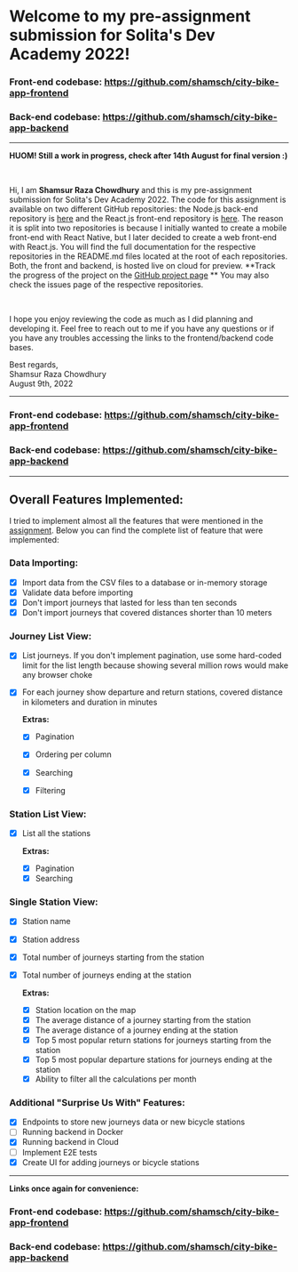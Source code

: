 # Welcome to my pre-assignment submission for Solita's Dev Academy 2022!

### Front-end codebase: https://github.com/shamsch/city-bike-app-frontend

### Back-end codebase: https://github.com/shamsch/city-bike-app-backend

<hr/>

**HUOM! Still a work in progress, check after 14th August for final version :)**

<br/>

Hi, I am **Shamsur Raza Chowdhury** and this is my pre-assignment submission for Solita's Dev Academy 2022. The code for this assignment is available on two different GitHub repositories:
the Node.js back-end repository is [here](https://github.com/shamsch/city-bike-app-backend) and the React.js front-end repository is [here](https://github.com/shamsch/city-bike-app-frontend). The reason it is split into two repositories is because I initially wanted to create a mobile front-end with React Native, but I later decided to create a web front-end with React.js. You will find the full documentation for the respective repositories in the README.md files located at the root of each repositories. Both, the front and backend, is hosted live on cloud for preview. **Track the progress of the project on the [GitHub project page](https://github.com/users/shamsch/projects/2) ** You may also check the issues page of the respective repositories.

<br/>

I hope you enjoy reviewing the code as much as I did planning and developing it. Feel free to reach out to me if you have any questions or if you have any troubles accessing the links to the frontend/backend code bases.

Best regards, <br/>
Shamsur Raza Chowdhury <br/>
August 9th, 2022

<hr/>

### Front-end codebase: https://github.com/shamsch/city-bike-app-frontend

### Back-end codebase: https://github.com/shamsch/city-bike-app-backend

<hr/>

## Overall Features Implemented:

I tried to implement almost all the features that were mentioned in the [assignment](https://github.com/solita/dev-academy-2022-fall-exercise). Below you can find the complete list of feature that were implemented:

### Data Importing:

- [x] Import data from the CSV files to a database or in-memory storage
- [x] Validate data before importing
- [x] Don't import journeys that lasted for less than ten seconds
- [x] Don't import journeys that covered distances shorter than 10 meters

### Journey List View:

- [x] List journeys. If you don't implement pagination, use some hard-coded limit for the list length because showing several million rows would make any browser choke

- [x] For each journey show departure and return stations, covered distance in kilometers and duration in minutes

  **Extras:**

  - [x] Pagination

  - [x] Ordering per column

  - [x] Searching

  - [x] Filtering

### Station List View:

- [x] List all the stations

  **Extras:**

  - [x] Pagination
  - [x] Searching

### Single Station View:

- [x] Station name
- [x] Station address
- [x] Total number of journeys starting from the station
- [x] Total number of journeys ending at the station

  **Extras:**

  - [x] Station location on the map
  - [x] The average distance of a journey starting from the station
  - [x] The average distance of a journey ending at the station
  - [x] Top 5 most popular return stations for journeys starting from the station
  - [x] Top 5 most popular departure stations for journeys ending at the station
  - [x] Ability to filter all the calculations per month

### Additional "Surprise Us With" Features:

- [x] Endpoints to store new journeys data or new bicycle stations
- [ ] Running backend in Docker
- [x] Running backend in Cloud
- [ ] Implement E2E tests
- [x] Create UI for adding journeys or bicycle stations

<hr/>

**Links once again for convenience:**

### Front-end codebase: https://github.com/shamsch/city-bike-app-frontend

### Back-end codebase: https://github.com/shamsch/city-bike-app-backend
